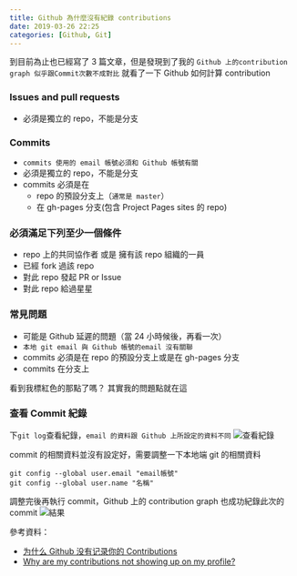 ```yaml
---
title: Github 為什麼沒有紀錄 contributions
date: 2019-03-26 22:25
categories: [Github, Git]
---
```


到目前為止也已經寫了 3 篇文章，但是發現到了我的 `Github 上的contribution graph 似乎跟Commit次數不成對比`
就看了一下 Github 如何計算 contribution

### Issues and pull requests

- 必須是獨立的 repo，不能是分支

### Commits

- `commits 使用的 email 帳號必須和 Github 帳號有關`
- 必須是獨立的 repo，不能是分支
- commits 必須是在
  - repo 的預設分支上（`通常是 master`）
  - 在 gh-pages 分支(包含 Project Pages sites 的 repo)

### 必須滿足下列至少一個條件

- repo 上的共同協作者 或是 擁有該 repo 組織的一員
- 已經 fork 過該 repo
- 對此 repo 發起 PR or Issue
- 對此 repo 給過星星

### 常見問題

- 可能是 Github 延遲的問題（當 24 小時候後，再看一次）
- `本地 git email 與 Github 帳號的email 沒有關聯`
- commits 必須是在 repo 的預設分支上或是在 gh-pages 分支
- commits 在分支上

看到我標紅色的那點了嗎？ 其實我的問題點就在這

### 查看 Commit 紀錄

下`git log`查看紀錄，`email 的資料跟 Github 上所設定的資料不同`
![查看紀錄](https://i.imgur.com/feSRub6.png)

commit 的相關資料並沒有設定好，需要調整一下本地端 git 的相關資料

```
git config --global user.email "email帳號"
git config --global user.name "名稱"
```

調整完後再執行 commit，Github 上的 contribution graph 也成功紀錄此次的 commit
![結果](https://i.imgur.com/5FAo7MG.png)

參考資料：

- [为什么 Github 没有记录你的 Contributions](https://segmentfault.com/a/1190000004318632)
- [Why are my contributions not showing up on my profile?](https://help.github.com/en/articles/why-are-my-contributions-not-showing-up-on-my-profile)
